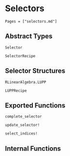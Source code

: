 # Selectors 
```@contents
Pages = ["selectors.md"]
```

## Abstract Types
```@docs
Selector

SelectorRecipe
```

## Selector Structures
```@docs
RLinearAlgebra.LUPP

LUPPRecipe

```

## Exported Functions
```@docs
complete_selector

update_selector!

select_indices!
```

## Internal Functions
```@docs

```
